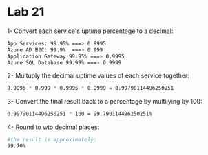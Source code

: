 # Lab 21


1- Convert each service's uptime percentage to a decimal:
```bash
App Services: 99.95% ===> 0.9995
Azure AD B2C: 99.9%  ===> 0.999
Application Gateway 99.95% ===> 0.9995
Azure SQL Database 99.99% ===> 0.9999
```

2- Multuply the decimal uptime values of each service together:


```bash
0.9995 * 0.999 * 0.9995 * 0.9999 = 0.99790114496250251
```

3- Convert the final result back to a percentage by multilying by 100:
```bash
0.99790114496250251 * 100 = 99.790114496250251%
```

4- Round to wto decimal places:
```bash
#the result is approximately:
99.70%
```
